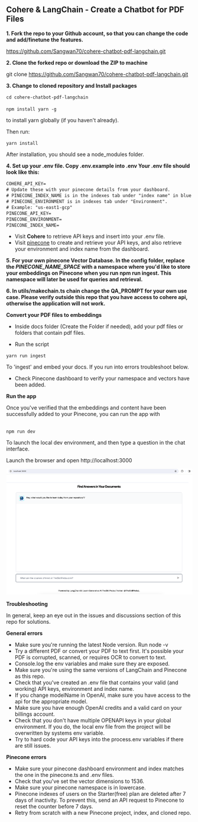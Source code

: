 ## **Cohere & LangChain - Create a Chatbot for PDF Files**

**1. Fork the repo to your Github account, so that you can change the code and add/finetune the features.**

https://github.com/Sangwan70/cohere-chatbot-pdf-langchain.git

**2. Clone the forked repo or download the ZIP to machine**

git clone https://github.com/Sangwan70/cohere-chatbot-pdf-langchain.git

**3. Change to cloned repository and Install packages**

```
cd cohere-chatbot-pdf-langchain

npm install yarn -g
```
to install yarn globally (if you haven't already).

Then run:

```
yarn install

```
After installation, you should see a node_modules folder.

**4. Set up your .env file. Copy .env.example into .env Your .env file should look like this:**

```
COHERE_API_KEY=
# Update these with your pinecone details from your dashboard.
# PINECONE_INDEX_NAME is in the indexes tab under "index name" in blue
# PINECONE_ENVIRONMENT is in indexes tab under "Environment".
# Example: "us-east1-gcp"
PINECONE_API_KEY=
PINECONE_ENVIRONMENT=
PINECONE_INDEX_NAME=
```

-   Visit **Cohere** to retrieve API keys and insert into your .env file.
-   Visit [pinecone](https://pinecone.io/) to create and retrieve your API keys, and also retrieve your environment and index name from the dashboard.

**5. For your own pinecone Vector Database. In the config folder, replace the _PINECONE_NAME_SPACE_ with a namespace where you'd like to store your embeddings on Pinecone when you run npm run ingest. This namespace will later be used for queries and retrieval.**

**6. In utils/makechain.ts chain change the QA_PROMPT for your own use case. Please verify outside this repo that you have access to cohere api, otherwise the application will not work.**

**Convert your PDF files to embeddings**

- Inside docs folder (Create the Folder if needed), add your pdf files or folders that contain pdf files.

- Run the script
```
yarn run ingest
```

To 'ingest' and embed your docs. If you run into errors troubleshoot below.

- Check Pinecone dashboard to verify your namespace and vectors have been added.

**Run the app**

Once you've verified that the embeddings and content have been successfully added to your Pinecone, you can run the app with
```

npm run dev

```

To launch the local dev environment, and then type a question in the chat interface.

Launch the browser and open http://localhost:3000

![RAG PDF Chatbot](screen-shot.png)

**Troubleshooting**

In general, keep an eye out in the issues and discussions section of this repo for solutions.

**General errors**

-   Make sure you're running the latest Node version. Run node -v
-   Try a different PDF or convert your PDF to text first. It's possible your PDF is corrupted, scanned, or requires OCR to convert to text.
-   Console.log the env variables and make sure they are exposed.
-   Make sure you're using the same versions of LangChain and Pinecone as this repo.
-   Check that you've created an .env file that contains your valid (and working) API keys, environment and index name.
-   If you change modelName in OpenAI, make sure you have access to the api for the appropriate model.
-   Make sure you have enough OpenAI credits and a valid card on your billings account.
-   Check that you don't have multiple OPENAPI keys in your global environment. If you do, the local env file from the project will be overwritten by systems env variable.
-   Try to hard code your API keys into the process.env variables if there are still issues.

**Pinecone errors**

-   Make sure your pinecone dashboard environment and index matches the one in the pinecone.ts and .env files.
-   Check that you've set the vector dimensions to 1536.
-   Make sure your pinecone namespace is in lowercase.
-   Pinecone indexes of users on the Starter(free) plan are deleted after 7 days of inactivity. To prevent this, send an API request to Pinecone to reset the counter before 7 days.
-   Retry from scratch with a new Pinecone project, index, and cloned repo.
